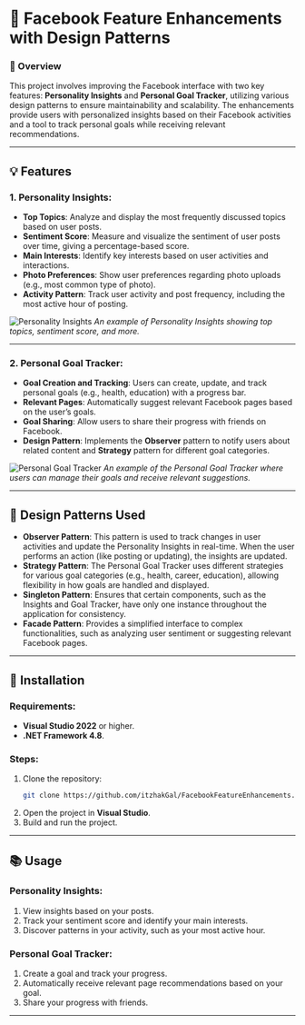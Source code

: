 # 📘 Facebook Feature Enhancements with Design Patterns

### 📝 Overview
This project involves improving the Facebook interface with two key features: **Personality Insights** and **Personal Goal Tracker**, utilizing various design patterns to ensure maintainability and scalability. The enhancements provide users with personalized insights based on their Facebook activities and a tool to track personal goals while receiving relevant recommendations.

---

## 💡 Features

### 1. Personality Insights:
   - **Top Topics**: Analyze and display the most frequently discussed topics based on user posts.
   - **Sentiment Score**: Measure and visualize the sentiment of user posts over time, giving a percentage-based score.
   - **Main Interests**: Identify key interests based on user activities and interactions.
   - **Photo Preferences**: Show user preferences regarding photo uploads (e.g., most common type of photo).
   - **Activity Pattern**: Track user activity and post frequency, including the most active hour of posting.

![Personality Insights](Screenshots/Screenshot_2024-10-14_115600.png)
*An example of Personality Insights showing top topics, sentiment score, and more.*

---

### 2. Personal Goal Tracker:
   - **Goal Creation and Tracking**: Users can create, update, and track personal goals (e.g., health, education) with a progress bar.
   - **Relevant Pages**: Automatically suggest relevant Facebook pages based on the user’s goals.
   - **Goal Sharing**: Allow users to share their progress with friends on Facebook.
   - **Design Pattern**: Implements the **Observer** pattern to notify users about related content and **Strategy** pattern for different goal categories.

![Personal Goal Tracker](Screenshots/Screenshot_2024-10-14_115705.png)
*An example of the Personal Goal Tracker where users can manage their goals and receive relevant suggestions.*

---

## 🔧 Design Patterns Used

- **Observer Pattern**: This pattern is used to track changes in user activities and update the Personality Insights in real-time. When the user performs an action (like posting or updating), the insights are updated.
- **Strategy Pattern**: The Personal Goal Tracker uses different strategies for various goal categories (e.g., health, career, education), allowing flexibility in how goals are handled and displayed.
- **Singleton Pattern**: Ensures that certain components, such as the Insights and Goal Tracker, have only one instance throughout the application for consistency.
- **Facade Pattern**: Provides a simplified interface to complex functionalities, such as analyzing user sentiment or suggesting relevant Facebook pages.

---

## 🔧 Installation

### Requirements:
- **Visual Studio 2022** or higher.
- **.NET Framework 4.8**.

### Steps:
1. Clone the repository:
   ```bash
   git clone https://github.com/itzhakGal/FacebookFeatureEnhancements.git
2. Open the project in **Visual Studio**.
3. Build and run the project.

---

## 📚 Usage

### Personality Insights:
1. View insights based on your posts.
2. Track your sentiment score and identify your main interests.
3. Discover patterns in your activity, such as your most active hour.

### Personal Goal Tracker:
1. Create a goal and track your progress.
2. Automatically receive relevant page recommendations based on your goal.
3. Share your progress with friends.

---
